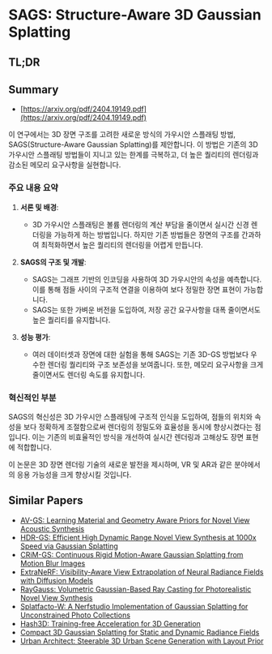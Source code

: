 # SAGS: Structure-Aware 3D Gaussian Splatting
## TL;DR
## Summary
- [https://arxiv.org/pdf/2404.19149.pdf](https://arxiv.org/pdf/2404.19149.pdf)

이 연구에서는 3D 장면 구조를 고려한 새로운 방식의 가우시안 스플래팅 방법, SAGS(Structure-Aware Gaussian Splatting)를 제안합니다. 이 방법은 기존의 3D 가우시안 스플래팅 방법들이 지니고 있는 한계를 극복하고, 더 높은 퀄리티의 렌더링과 감소된 메모리 요구사항을 실현합니다.

### 주요 내용 요약

1. **서론 및 배경**:
   - 3D 가우시안 스플래팅은 볼륨 렌더링의 계산 부담을 줄이면서 실시간 신경 렌더링을 가능하게 하는 방법입니다. 하지만 기존 방법들은 장면의 구조를 간과하여 최적화하면서 높은 퀄리티의 렌더링을 어렵게 만듭니다.

2. **SAGS의 구조 및 개발**:
   - SAGS는 그래프 기반의 인코딩을 사용하여 3D 가우시안의 속성을 예측합니다. 이를 통해 점들 사이의 구조적 연결을 이용하여 보다 정밀한 장면 표현이 가능합니다.
   - SAGS는 또한 가벼운 버전을 도입하여, 저장 공간 요구사항을 대폭 줄이면서도 높은 퀄리티를 유지합니다.

3. **성능 평가**:
   - 여러 데이터셋과 장면에 대한 실험을 통해 SAGS는 기존 3D-GS 방법보다 우수한 렌더링 퀄리티와 구조 보존성을 보여줍니다. 또한, 메모리 요구사항을 크게 줄이면서도 렌더링 속도를 유지합니다.

### 혁신적인 부분
SAGS의 혁신성은 3D 가우시안 스플래팅에 구조적 인식을 도입하여, 점들의 위치와 속성을 보다 정확하게 조절함으로써 렌더링의 정밀도와 효율성을 동시에 향상시켰다는 점입니다. 이는 기존의 비효율적인 방식을 개선하여 실시간 렌더링과 고해상도 장면 표현에 적합합니다.

이 논문은 3D 장면 렌더링 기술의 새로운 발전을 제시하며, VR 및 AR과 같은 분야에서의 응용 가능성을 크게 향상시킬 것입니다.

## Similar Papers
- [AV-GS: Learning Material and Geometry Aware Priors for Novel View Acoustic Synthesis](2406.08920.md)
- [HDR-GS: Efficient High Dynamic Range Novel View Synthesis at 1000x Speed via Gaussian Splatting](2405.15125.md)
- [CRiM-GS: Continuous Rigid Motion-Aware Gaussian Splatting from Motion Blur Images](2407.03923.md)
- [ExtraNeRF: Visibility-Aware View Extrapolation of Neural Radiance Fields with Diffusion Models](2406.06133.md)
- [RayGauss: Volumetric Gaussian-Based Ray Casting for Photorealistic Novel View Synthesis](2408.03356.md)
- [Splatfacto-W: A Nerfstudio Implementation of Gaussian Splatting for Unconstrained Photo Collections](2407.12306.md)
- [Hash3D: Training-free Acceleration for 3D Generation](2404.06091.md)
- [Compact 3D Gaussian Splatting for Static and Dynamic Radiance Fields](2408.03822.md)
- [Urban Architect: Steerable 3D Urban Scene Generation with Layout Prior](2404.06780.md)
